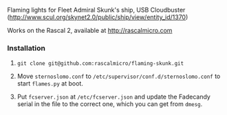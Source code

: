 Flaming lights for Fleet Admiral Skunk's ship, USB Cloudbuster (http://www.scul.org/skynet2.0/public/ship/view/entity_id/1370)

Works on the Rascal 2, available at http://rascalmicro.com

### Installation ###

1. `git clone git@github.com:rascalmicro/flaming-skunk.git`

2. Move `sternoslomo.conf` to `/etc/supervisor/conf.d/sternoslomo.conf` to start `flames.py` at boot.

3. Put `fcserver.json` at `/etc/fcserver.json` and update the Fadecandy serial in the file to the correct one, which you can get from `dmesg`.
